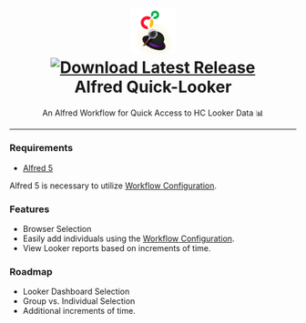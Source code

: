 <h1 align="center">
  
<a href="https://github.com/connorhipps/alfred-looker-search/releases/latest/">
  <img src="icon.png" width="16%"><br/>
  <img alt="Download Latest Release"
       src="https://img.shields.io/badge/Download-Alfred%20Workflow-purple?style=for-the-badge&logo=download"><br/>
</a>
  Alfred Quick-Looker
</h1>
<p align="center">
	An Alfred Workflow for Quick Access to HC Looker Data 📊
</p>

***

### Requirements
- [Alfred 5](https://alfredapp.com/)

Alfred 5 is necessary to utilize [Workflow Configuration](https://www.alfredapp.com/help/workflows/workflow-configuration/). 

### Features
- Browser Selection
- Easily add individuals using the [Workflow Configuration](https://www.alfredapp.com/help/workflows/workflow-configuration/).
- View Looker reports based on increments of time. 

### Roadmap
- Looker Dashboard Selection
- Group vs. Individual Selection
- Additional increments of time. 